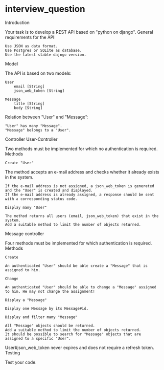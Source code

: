 # interview_question
Introduction

Your task is to develop a REST API based on "python on django".
General requirements for the API

    Use JSON as data format.
    Use Postgres or SQLite as database.
    Use the latest stable dajngo version.

Model

The API is based on two models:

    User
        email [String]
        json_web_token [String]

    Message
        title [String]
        body [String]

Relation between "User" and "Message":

    "User" has many "Message".
    "Message" belongs to a "User".

Controller
User-Controller

Two methods must be implemented for which no authentication is required.
Methods

    Create "User"

The method accepts an e-mail address and checks whether it already exists in the system.

    If the e-mail address is not assigned, a json_web_token is generated and the "User" is created and displayed.
    If the e-mail address is already assigned, a response should be sent with a corresponding status code.

    Display many "User"

    The method returns all users (email, json_web_token) that exist in the system.
    Add a suitable method to limit the number of objects returned.

Message controller

Four methods must be implemented for which authentication is required.
Methods

    Create

    An authenticated "User" should be able create a "Message" that is assigned to him.

    Change

    An authenticated "User" should be able to change a "Message" assigned to him. He may not change the assignment!

    Display a "Message"

    Display one Message by its Message#id.

    Display and filter many "Message"

    All "Message" objects should be returned.
    Add a suitable method to limit the number of objects returned.
    It should be possible to search for "Message" objects that are assigned to a specific "User".


User#json_web_token never expires and does not require a refresh token.
Testing

Test your code.
